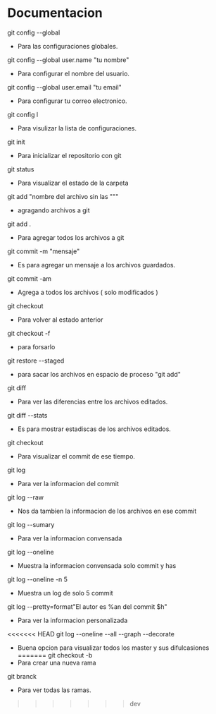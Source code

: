 # Documentacion

git config --global
- Para las configuraciones globales.

git config --global user.name "tu nombre"
- Para configurar el nombre del usuario.

git config --global user.email "tu email"
- Para configurar tu correo electronico.

git config l
- Para visulizar la lista de configuraciones.

git init 
- Para inicializar el repositorio con git

git status
- Para visualizar el estado de la carpeta
  
git add "nombre del archivo sin las """
- agragando archivos a git


git add .
- Para agregar todos los archivos a git

git commit -m "mensaje"
- Es para agregar un mensaje a los archivos guardados.

git commit -am 
- Agrega a todos los archivos ( solo modificados )

git checkout 
- Para volver al estado anterior 

git checkout -f
- para forsarlo


git restore --staged
- para sacar los archivos en espacio de proceso "git add"
  
git diff
- Para ver las diferencias entre los archivos editados.

git diff --stats
- Es para mostrar estadiscas de los archivos editados.

git checkout <numero del commit>
- Para visualizar el commit de ese tiempo.

git log 
- Para ver la informacion del commit

git log --raw
- Nos da tambien la informacion de los archivos en ese commit

git log --sumary
- Para ver la informacion convensada

git log --oneline
- Muestra la informacion convensada solo commit y has

git log --oneline -n 5
- Muestra un log de solo 5 commit

git log --pretty=format"El autor es %an del commit $h"
- Para ver la informacion personalizada

<<<<<<< HEAD
git log --oneline --all --graph --decorate
- Buena opcion para visualizar todos los master y sus difulcasiones
=======
git checkout -b 
- Para crear una nueva rama

git branck
- Para ver todas las ramas.
>>>>>>> dev
